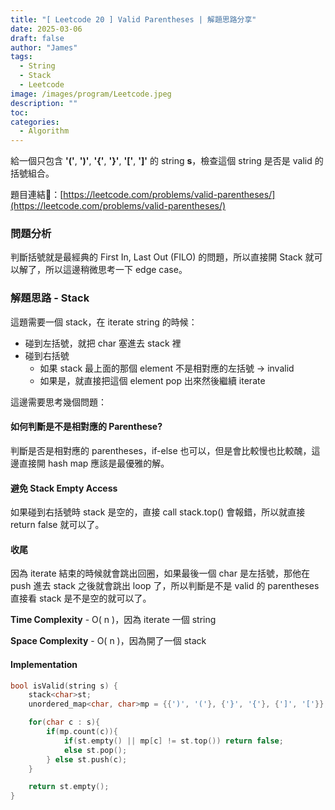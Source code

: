 ```yaml
---
title: "[ Leetcode 20 ] Valid Parentheses | 解題思路分享"
date: 2025-03-06
draft: false
author: "James"
tags:
  - String
  - Stack
  - Leetcode
image: /images/program/Leetcode.jpeg
description: ""
toc: 
categories:
  - Algorithm
---
```


給一個只包含 **'('**, **')'**, **'{'**, **'}'**, **'['**, **']'** 的 string **s**，檢查這個 string 是否是 valid 的括號組合。

題目連結🔗：[https://leetcode.com/problems/valid-parentheses/](https://leetcode.com/problems/valid-parentheses/)

### **問題分析**

判斷括號就是最經典的 First In, Last Out (FILO) 的問題，所以直接開 Stack 就可以解了，所以這邊稍微思考一下 edge case。

### **解題思路 - Stack**

這題需要一個 stack，在 iterate string 的時候：

- 碰到左括號，就把 char 塞進去 stack 裡
- 碰到右括號
    - 如果 stack 最上面的那個 element 不是相對應的左括號 -> invalid
    - 如果是，就直接把這個 element pop 出來然後繼續 iterate

這邊需要思考幾個問題：

#### **如何判斷是不是相對應的 Parenthese?**

判斷是否是相對應的 parentheses，if-else 也可以，但是會比較慢也比較醜，這邊直接開 hash map 應該是最優雅的解。

#### **避免 Stack Empty Access**

如果碰到右括號時 stack 是空的，直接 call stack.top() 會報錯，所以就直接 return false 就可以了。

#### **收尾**

因為 iterate 結束的時候就會跳出回圈，如果最後一個 char 是左括號，那他在 push 進去 stack 之後就會跳出 loop 了，所以判斷是不是 valid 的 parentheses 直接看 stack 是不是空的就可以了。

**Time Complexity** - O( n )，因為 iterate 一個 string

**Space Complexity** - O( n )，因為開了一個 stack

#### **Implementation**

```cpp
bool isValid(string s) {
    stack<char>st;
    unordered_map<char, char>mp = {{')', '('}, {'}', '{'}, {']', '['}};

    for(char c : s){
        if(mp.count(c)){
            if(st.empty() || mp[c] != st.top()) return false;
            else st.pop();
        } else st.push(c);
    }

    return st.empty();
}
```